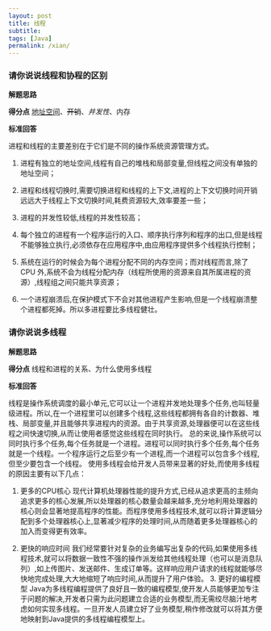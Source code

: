 ```yaml
---
layout: post
title: 线程
subtitle: 
tags: [Java]
permalink: /xian/
---
```


### 请你说说线程和协程的区别



**解题思路**

**得分点** <u>地址空间</u>、~~开销~~、*并发性*、内存 

**标准回答** 

进程和线程的主要差别在于它们是不同的操作系统资源管理方式。

1. 进程有独立的地址空间,线程有自己的堆栈和局部变量,但线程之间没有单独的地址空间；

2. 进程和线程切换时,需要切换进程和线程的上下文,进程的上下文切换时间开销远远大于线程上下文切换时间,耗费资源较大,效率要差一些；

3. 进程的并发性较低,线程的并发性较高；

4. 每个独立的进程有一个程序运行的入口、顺序执行序列和程序的出口,但是线程不能够独立执行,必须依存在应用程序中,由应用程序提供多个线程执行控制；

5. 系统在运行的时候会为每个进程分配不同的内存空间；而对线程而言,除了 CPU 外,系统不会为线程分配内存（线程所使用的资源来自其所属进程的资源）,线程组之间只能共享资源；

6. 一个进程崩溃后,在保护模式下不会对其他进程产生影响,但是一个线程崩溃整个进程都死掉。所以多进程要比多线程健壮。



### 请你说说多线程


**解题思路**

**得分点** 线程和进程的关系、为什么使用多线程 

**标准回答** 

线程是操作系统调度的最小单元,它可以让一个进程并发地处理多个任务,也叫轻量级进程。所以,在一个进程里可以创建多个线程,这些线程都拥有各自的计数器、堆栈、局部变量,并且能够共享进程内的资源。由于共享资源,处理器便可以在这些线程之间快速切换,从而让使用者感觉这些线程在同时执行。 总的来说,操作系统可以同时执行多个任务,每个任务就是一个进程。进程可以同时执行多个任务,每个任务就是一个线程。一个程序运行之后至少有一个进程,而一个进程可以包含多个线程,但至少要包含一个线程。 使用多线程会给开发人员带来显著的好处,而使用多线程的原因主要有以下几点：

1. 更多的CPU核心 现代计算机处理器性能的提升方式,已经从追求更高的主频向追求更多的核心发展,所以处理器的核心数量会越来越多,充分地利用处理器的核心则会显著地提高程序的性能。而程序使用多线程技术,就可以将计算逻辑分配到多个处理器核心上,显著减少程序的处理时间,从而随着更多处理器核心的加入而变得更有效率。

2. 更快的响应时间 我们经常要针对复杂的业务编写出复杂的代码,如果使用多线程技术,就可以将数据一致性不强的操作派发给其他线程处理（也可以是消息队列）,如上传图片、发送邮件、生成订单等。这样响应用户请求的线程就能够尽快地完成处理,大大地缩短了响应时间,从而提升了用户体验。 3. 更好的编程模型 Java为多线程编程提供了良好且一致的编程模型,使开发人员能够更加专注于问题的解决,开发者只需为此问题建立合适的业务模型,而无需绞尽脑汁地考虑如何实现多线程。一旦开发人员建立好了业务模型,稍作修改就可以将其方便地映射到Java提供的多线程编程模型上。













